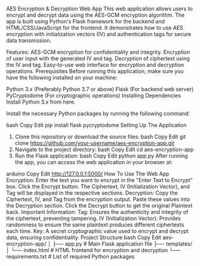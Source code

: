 AES Encryption & Decryption Web App
This web application allows users to encrypt and decrypt data using the AES-GCM encryption algorithm. The app is built using Python's Flask framework for the backend and HTML/CSS/JavaScript for the frontend. It demonstrates how to use AES encryption with initialization vectors (IV) and authentication tags for secure data transmission.

Features:
AES-GCM encryption for confidentiality and integrity.
Encryption of user input with the generated IV and tag.
Decryption of ciphertext using the IV and tag.
Easy-to-use web interface for encryption and decryption operations.
Prerequisites
Before running this application, make sure you have the following installed on your machine:

Python 3.x (Preferably Python 3.7 or above)
Flask (For backend web server)
PyCryptodome (For cryptographic operations)
Installing Dependencies
Install Python 3.x from here.

Install the necessary Python packages by running the following command:

bash
Copy
Edit
pip install flask pycryptodome
Setting Up The Application
1. Clone this repository or download the source files:
bash
Copy
Edit
git clone https://github.com/your-username/aes-encryption-app.git
2. Navigate to the project directory:
bash
Copy
Edit
cd aes-encryption-app
3. Run the Flask application:
bash
Copy
Edit
python app.py
After running the app, you can access the web application in your browser at:

arduino
Copy
Edit
http://127.0.0.1:5000/
How To Use The Web App
Encryption:
Enter the text you want to encrypt in the "Enter Text to Encrypt" box.
Click the Encrypt button.
The Ciphertext, IV (Initialization Vector), and Tag will be displayed in the respective sections.
Decryption:
Copy the Ciphertext, IV, and Tag from the encryption output.
Paste these values into the Decryption section.
Click the Decrypt button to get the original Plaintext back.
Important Information:
Tag: Ensures the authenticity and integrity of the ciphertext, preventing tampering.
IV (Initialization Vector): Provides randomness to ensure the same plaintext produces different ciphertexts each time.
Key: A secret cryptographic value used to encrypt and decrypt data, ensuring confidentiality.
Project Structure
bash
Copy
Edit
aes-encryption-app/
│
├── app.py            # Main Flask application file
├── templates/
│   └── index.html    # HTML frontend for encryption and decryption
└── requirements.txt  # List of required Python packages
